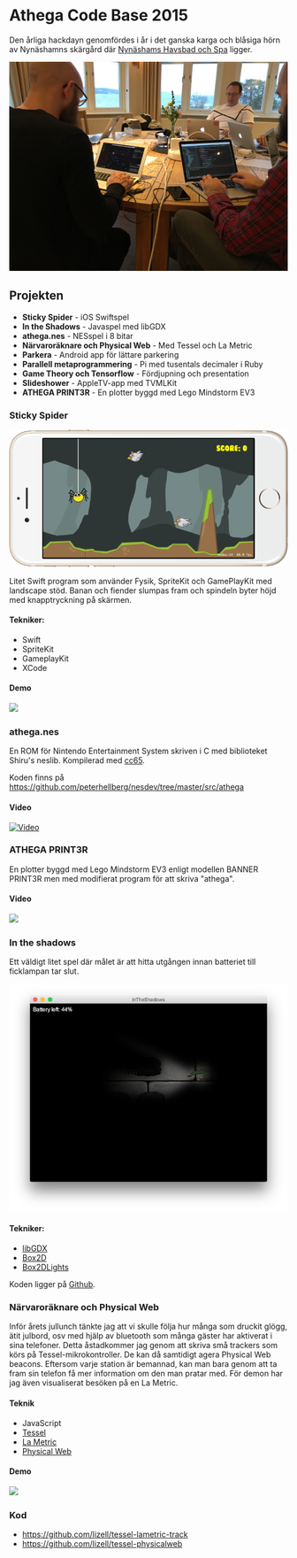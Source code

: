 # Athega Code Base 2015

Den årliga hackdayn genomfördes i år i det ganska karga och blåsiga hörn av Nynäshamns skärgård där <a href="http://www.sodexomeetings.se/nynashavsbad/">Nynäshams Havsbad och Spa</a> ligger. 

<img src="https://raw.githubusercontent.com/athega/acb2015/master/tornet.jpg">

## Projekten

 - **Sticky Spider** - iOS Swiftspel
 - **In the Shadows** - Javaspel med libGDX
 - **athega.nes** - NESspel i 8 bitar
 - **Närvaroräknare och Physical Web** - Med Tessel och La Metric
 - **Parkera** - Android app för lättare parkering
 - **Parallell metaprogrammering** - Pi med tusentals decimaler i Ruby
 - **Game Theory och Tensorflow** - Fördjupning och presentation
 - **Slideshower** - AppleTV-app med TVMLKit
 - **ATHEGA PRINT3R** - En plotter byggd med Lego Mindstorm EV3

### Sticky Spider

<img src="https://raw.githubusercontent.com/athega/acb2015/master/stickyspiderpreview.png">

Litet Swift program som använder Fysik, SpriteKit och GamePlayKit med landscape stöd. Banan och fiender slumpas fram och spindeln byter höjd med knapptryckning på skärmen.

#### Tekniker:

 - Swift
 - SpriteKit
 - GameplayKit
 - XCode

#### Demo
<a href="https://youtu.be/uAOrqWSfsbg"><img src="https://i.ytimg.com/vi/uAOrqWSfsbg/hqdefault.jpg"></a>

### athega.nes

En ROM för Nintendo Entertainment System skriven i C med biblioteket Shiru's neslib. Kompilerad med [cc65](https://cc65.github.io/cc65/).

Koden finns på <https://github.com/peterhellberg/nesdev/tree/master/src/athega>

#### Video

[![Video](https://i.ytimg.com/vi/7Ymu9AEUTDo/hqdefault.jpg)](https://www.youtube.com/watch?v=7Ymu9AEUTDo)

### ATHEGA PRINT3R

En plotter byggd med Lego Mindstorm EV3 enligt modellen BANNER PRINT3R men med modifierat program för att skriva "athega".

#### Video

<a href="https://youtu.be/SBb7P-RoYLU"><img src="https://i.ytimg.com/vi/SBb7P-RoYLU/hqdefault.jpg"></a>

### In the shadows

Ett väldigt litet spel där målet är att hitta utgången innan batteriet till ficklampan tar slut.

![In the shadows](in_the_shadows.png) 

#### Tekniker:

 - [libGDX](https://libgdx.badlogicgames.com/)
 - [Box2D](http://box2d.org/)
 - [Box2DLights](https://github.com/libgdx/box2dlights)

Koden ligger på [Github](https://github.com/ragulin/InTheShadows).

### Närvaroräknare och Physical Web

Inför årets jullunch tänkte jag att vi skulle följa hur många som druckit glögg, ätit julbord, osv med hjälp av bluetooth som många gäster har aktiverat i sina telefoner. Detta åstadkommer jag genom att skriva små trackers som körs på Tessel-mikrokontroller. De kan då samtidigt agera Physical Web beacons. Eftersom varje station är bemannad, kan man bara genom att ta fram sin telefon få mer information om den man pratar med. För demon har jag även visualiserat besöken på en La Metric.

#### Teknik

 - JavaScript
 - [Tessel](https://tessel.io/)
 - [La Metric](https://lametric.com/)
 - [Physical Web](http://google.github.io/physical-web/)

#### Demo

<a href="https://youtu.be/1QNqxcHJ3w8"><img src="https://i.ytimg.com/vi/1QNqxcHJ3w8/hqdefault.jpg"></a>

### Kod

 - https://github.com/lizell/tessel-lametric-track
 - https://github.com/lizell/tessel-physicalweb

